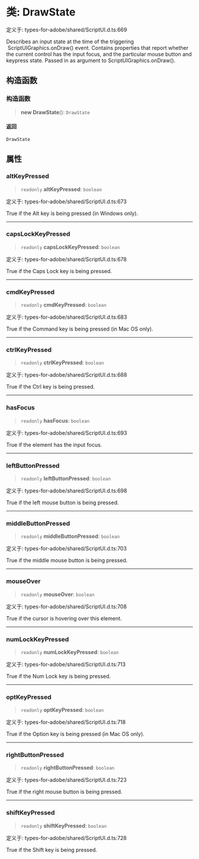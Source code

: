 # 类: DrawState

定义于: types-for-adobe/shared/ScriptUI.d.ts:669

Describes an input state at the time of the triggering  ScriptUIGraphics.onDraw() event.
Contains properties that report whether the current control has the input focus, and the particular mouse button and keypress state. Passed in as argument to ScriptUIGraphics.onDraw().

## 构造函数

### 构造函数

> **new DrawState**(): `DrawState`

#### 返回

`DrawState`

## 属性

### altKeyPressed

> `readonly` **altKeyPressed**: `boolean`

定义于: types-for-adobe/shared/ScriptUI.d.ts:673

True if the Alt key is being pressed (in Windows only).

***

### capsLockKeyPressed

> `readonly` **capsLockKeyPressed**: `boolean`

定义于: types-for-adobe/shared/ScriptUI.d.ts:678

True if the Caps Lock key is being pressed.

***

### cmdKeyPressed

> `readonly` **cmdKeyPressed**: `boolean`

定义于: types-for-adobe/shared/ScriptUI.d.ts:683

True if the Command key is being pressed (in Mac OS only).

***

### ctrlKeyPressed

> `readonly` **ctrlKeyPressed**: `boolean`

定义于: types-for-adobe/shared/ScriptUI.d.ts:688

True if the Ctrl key is being pressed.

***

### hasFocus

> `readonly` **hasFocus**: `boolean`

定义于: types-for-adobe/shared/ScriptUI.d.ts:693

True if the element has the input focus.

***

### leftButtonPressed

> `readonly` **leftButtonPressed**: `boolean`

定义于: types-for-adobe/shared/ScriptUI.d.ts:698

True if the left mouse button is being pressed.

***

### middleButtonPressed

> `readonly` **middleButtonPressed**: `boolean`

定义于: types-for-adobe/shared/ScriptUI.d.ts:703

True if the middle mouse button is being pressed.

***

### mouseOver

> `readonly` **mouseOver**: `boolean`

定义于: types-for-adobe/shared/ScriptUI.d.ts:708

True if the cursor is hovering over this element.

***

### numLockKeyPressed

> `readonly` **numLockKeyPressed**: `boolean`

定义于: types-for-adobe/shared/ScriptUI.d.ts:713

True if the Num Lock key is being pressed.

***

### optKeyPressed

> `readonly` **optKeyPressed**: `boolean`

定义于: types-for-adobe/shared/ScriptUI.d.ts:718

True if the Option key is being pressed (in Mac OS only).

***

### rightButtonPressed

> `readonly` **rightButtonPressed**: `boolean`

定义于: types-for-adobe/shared/ScriptUI.d.ts:723

True if the right mouse button is being pressed.

***

### shiftKeyPressed

> `readonly` **shiftKeyPressed**: `boolean`

定义于: types-for-adobe/shared/ScriptUI.d.ts:728

True if the Shift key is being pressed.
